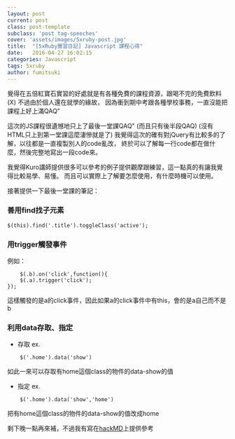 ```yaml
---
layout: post
current: post
class: post-template
subclass: 'post tag-speeches'
cover: 'assets/images/5xruby-post.jpg'
title:  "[5xRuby實習日記] Javascript 課程心得"
date:   2016-04-27 16:02:15
categories: Javascript
tags: 5xruby
author: fumitsuki
---
```

覺得在五倍紅寶石實習的好處就是有各種免費的課程資源，跟喝不完的免費飲料(X)
不過由於個人還在就學的緣故，
因為衝到期中考跟各種學校事務，一直沒能把課程上好上滿QAQ"

這次的JS課程很遺憾地只上了最後一堂課QAQ" (而且只有後半段QAQ) 
(沒有HTML只上到第一堂課這麼淒慘就是了)
我覺得這次的確有對jQuery有比較多的了解，以往都是一直複製別人的code亂改，
終於可以了解每一行code都在做什麼，然後完整地寫出一段code來。

我覺得Kuro講師提供很多可以參考的例子提供觀摩跟練習，這一點真的有讓我覺得比較易學、易懂。
而且可以實際上了解要怎麼使用，有什麼時機可以使用。

接著提供一下最後一堂課的筆記：
### 善用find找子元素
```
$(this).find('.title').toggleClass('active');
```
### 用trigger觸發事件
例如：

```
	$(.b).on('click',function(){
	$(.a).trigger('click');
});
```

這樣觸發的是a的click事件，因此如果a的click事件中有this，會的是a自己而不是b

### 利用data存取、指定
- 存取 ex.

```
	$('.home').data('show')
```

如此一來可以存取有home這個class的物件的data-show的值
- 指定 ex.

```
	$('.home').data('show','home')
```

把有home這個class的物件的data-show的值改成home


剩下晚一點再來補，不過我有寫在[hackMD]上提供參考

[hackMD]: https://hackmd.io/s/rk_X2cdl
